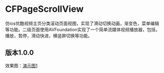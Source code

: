 # CFPageScrollView

仿ios优酷视频主页分类滚动页面视图，实现了滑动切换动画，渐变色，菜单编辑等功能。二级页面使用AVFoundation实现了一个简单流媒体视频播放器，包括，播放，暂停，滑动快进，横竖屏切换等功能。

## 版本1.0.0

效果图：[演示图1](https://github.com/chenfengxiaoxixi/CFPageScrollView/blob/master/演示图/演示图1.gif)


